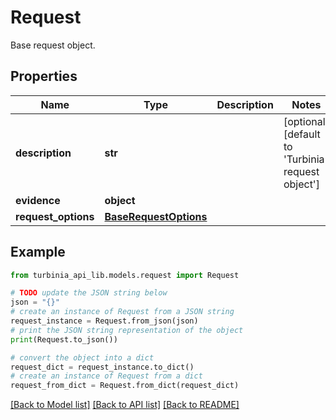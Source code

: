 # Request

Base request object. 

## Properties

Name | Type | Description | Notes
------------ | ------------- | ------------- | -------------
**description** | **str** |  | [optional] [default to 'Turbinia request object']
**evidence** | **object** |  | 
**request_options** | [**BaseRequestOptions**](BaseRequestOptions.md) |  | 

## Example

```python
from turbinia_api_lib.models.request import Request

# TODO update the JSON string below
json = "{}"
# create an instance of Request from a JSON string
request_instance = Request.from_json(json)
# print the JSON string representation of the object
print(Request.to_json())

# convert the object into a dict
request_dict = request_instance.to_dict()
# create an instance of Request from a dict
request_from_dict = Request.from_dict(request_dict)
```
[[Back to Model list]](../README.md#documentation-for-models) [[Back to API list]](../README.md#documentation-for-api-endpoints) [[Back to README]](../README.md)


